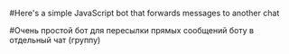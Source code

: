 #Here's a simple JavaScript bot that forwards messages to another chat

#Очень простой бот для пересылки прямых сообщений боту в отдельный чат (группу)
